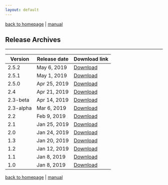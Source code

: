 ```yaml
---
layout: default
---
```

[back to homepage](./) | [manual](./manual.md)

## Release Archives
***

| Version   | Release date | Download link         |
|-----------|--------------|-----------------------|
| 2.5.2     | May 6, 2019  | [Download][2.5.2]     |
| 2.5.1     | May 1, 2019  | [Download][2.5.1]     |
| 2.5.0     | Apr 25, 2019 | [Download][2.5.0]     |
| 2.4       | Apr 21, 2019 | [Download][2.4]       |
| 2.3-beta  | Apr 14, 2019 | [Download][2.3-beta]  |
| 2.3-alpha | Mar 6, 2019  | [Download][2.3-alpha] |
| 2.2       | Feb 9, 2019  | [Download][2.2]       |
| 2.1       | Jan 25, 2019 | [Download][2.1]       |
| 2.0       | Jan 24, 2019 | [Download][2.0]       |
| 1.3       | Jan 20, 2019 | [Download][1.3]       |
| 1.2       | Jan 12, 2019 | [Download][1.2]       |
| 1.1       | Jan 8, 2019  | [Download][1.1]       |
| 1.0       | Jan 8, 2019  | [Download][1.0]       |

[2.5.2]: https://github.com/OctaDist/OctaDist/releases/tag/v.2.5.2
[2.5.1]: https://github.com/OctaDist/OctaDist/releases/tag/v.2.5.1
[2.5.0]: https://github.com/OctaDist/OctaDist/releases/tag/v.2.5.0
[2.4]: https://github.com/OctaDist/OctaDist/releases/tag/v.2.4
[2.3-beta]: https://github.com/OctaDist/OctaDist/releases/tag/v.2.3-beta
[2.3-alpha]: https://github.com/OctaDist/OctaDist/releases/tag/v.2.3-alpha
[2.2]: https://github.com/OctaDist/OctaDist/releases/tag/v.2.2
[2.1]: https://github.com/OctaDist/OctaDist/releases/tag/v.2.1
[2.0]: https://github.com/OctaDist/OctaDist/releases/tag/v.2.0
[1.3]: https://github.com/OctaDist/OctaDist/releases/tag/v.1.3
[1.2]: https://github.com/OctaDist/OctaDist/releases/tag/v.1.2
[1.1]: https://github.com/OctaDist/OctaDist/releases/tag/v.1.1
[1.0]: https://github.com/OctaDist/OctaDist/releases/tag/v.1.0


[back to homepage](./) | [manual](./manual.md)
